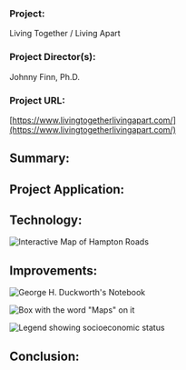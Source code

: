 ### Project: ###  
Living Together / Living Apart   
### Project Director(s): ###  
Johnny Finn, Ph.D.
### Project URL: ###  
[https://www.livingtogetherlivingapart.com/](https://www.livingtogetherlivingapart.com/)


## Summary: ## 




## Project Application: ##




## Technology: ##



![Interactive Map of Hampton Roads](https://kendyllmb.github.io/kendyllmb/images/interactive.gif)



## Improvements: ##

![George H. Duckworth's Notebook](https://kendyllmb.github.io/kendyllmb/images/notebook.jpeg)



![Box with the word "Maps" on it](https://kendyllmb.github.io/kendyllmb/images/maps.jpeg) 


 
![Legend showing socioeconomic status](https://kendyllmb.github.io/kendyllmb/images/legend.jpeg) 




## Conclusion: ##


